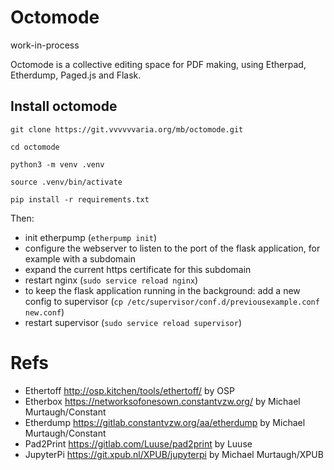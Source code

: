 # Octomode 

work-in-process

Octomode is a collective editing space for PDF making, using Etherpad, Etherdump, Paged.js and Flask. 

## Install octomode

`git clone https://git.vvvvvvaria.org/mb/octomode.git`

`cd octomode`

`python3 -m venv .venv`

`source .venv/bin/activate`

`pip install -r requirements.txt`

Then: 

* init etherpump (`etherpump init`)
* configure the webserver to listen to the port of the flask application, for example with a subdomain
* expand the current https certificate for this subdomain
* restart nginx (`sudo service reload nginx`)
* to keep the flask application running in the background: add a new config to supervisor (`cp /etc/supervisor/conf.d/previousexample.conf new.conf`)
* restart supervisor (`sudo service reload supervisor`)

# Refs

* Ethertoff http://osp.kitchen/tools/ethertoff/ by OSP
* Etherbox https://networksofonesown.constantvzw.org/ by Michael Murtaugh/Constant
* Etherdump https://gitlab.constantvzw.org/aa/etherdump by Michael Murtaugh/Constant
* Pad2Print https://gitlab.com/Luuse/pad2print by Luuse
* JupyterPi https://git.xpub.nl/XPUB/jupyterpi by Michael Murtaugh/XPUB